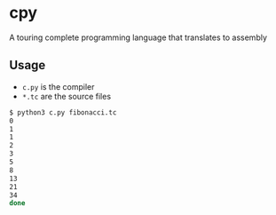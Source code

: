 # cpy

A touring complete programming language that translates to assembly

## Usage

* `c.py` is the compiler
* `*.tc` are the source files


```bash
$ python3 c.py fibonacci.tc
0
1
1
2
3
5
8
13
21
34
done
```